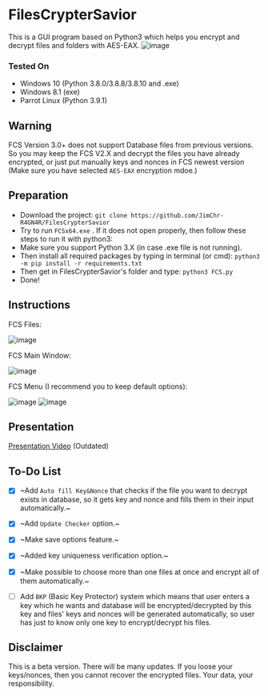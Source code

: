 # FilesCrypterSavior
This is a GUI program based on Python3 which helps you encrypt and decrypt files and folders with AES-EAX.
![image](https://user-images.githubusercontent.com/59511698/123561795-3304c300-d7b3-11eb-8cb7-ca295dba075a.png)



### Tested On
- Windows 10 (Python 3.8.0/3.8.8/3.8.10 and .exe)
- Windows 8.1 (exe)
- Parrot Linux (Python 3.9.1)

## Warning
FCS Version 3.0+ does not support Database files from previous versions. So you may keep the FCS V2.X and decrypt the files you have already encrypted, or just put manually keys and nonces in FCS newest version (Make sure you have selected `AES-EAX` encryption mdoe.)

## Preparation
- Download the project: `git clone https://github.com/JimChr-R4GN4R/FilesCrypterSavior`
- Try to run `FCSx64.exe` . If it does not open properly, then follow these steps to run it with python3:
- Make sure you support Python 3.X (in case .exe file is not running).
- Then install all required packages by typing in terminal (or cmd):
`python3 -m pip install -r requirements.txt`
- Then get in FilesCrypterSavior's folder and type:
`python3 FCS.py`
- Done!


## Instructions
FCS Files:

![image](https://user-images.githubusercontent.com/59511698/123560523-5f1c4600-d7ab-11eb-86be-0232961d1424.png)

FCS Main Window:

![image](https://user-images.githubusercontent.com/59511698/123560662-58420300-d7ac-11eb-9c79-0a6953080d4c.png)

FCS Menu (I recommend you to keep default options):

![image](https://user-images.githubusercontent.com/59511698/123560753-e1593a00-d7ac-11eb-8345-bf9eaa41faa2.png)
![image](https://user-images.githubusercontent.com/59511698/123560805-42810d80-d7ad-11eb-9540-1c811f960ae9.png)


## Presentation
[Presentation Video](https://www.youtube.com/watch?v=K3w5Q58m8UA) (Outdated)


## To-Do List
- [X] ~Add `Auto fill Key&Nonce` that checks if the file you want to decrypt exists in database, so it gets key and nonce and fills them in their input automatically.~

- [X] ~Add `Update Checker` option.~

- [X] ~Make save options feature.~

- [X] ~Added key uniqueness verification option.~

- [X] ~Make possible to choose more than one files at once and encrypt all of them automatically.~

- [ ] Add `BKP` (Basic Key Protector) system which means that user enters a key which he wants and database will be encrypted/decrypted by this key and files' keys and nonces will be generated automatically, so user has just to know only one key to encrypt/decrypt his files.



## Disclaimer
This is a beta version. There will be many updates. If you loose your keys/nonces, then you cannot recover the encrypted files. Your data, your responsibility.
